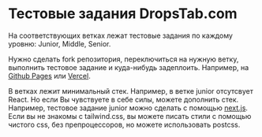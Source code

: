 # Тестовые задания DropsTab.com
На соответствующих ветках лежат тестовые задания по каждому уровню: Junior, Middle, Senior.

Нужно сделать fork репозитория, переключиться на нужную ветку, выполнить тестовое задание и куда-нибудь задеплоить. Например, на [Github Pages](https://pages.github.com/) или [Vercel](https://vercel.com/).

В ветках лежит минимальный стек. Например, в ветке junior отсутсвует React. Но если Вы чувствуете в себе силы, можете дополнить стек. Например, тестовое задание junior можно сделать с помощью [next.js](https://nextjs.org/). Если вы не знакомы с tailwind.css, вы можете писать стили с помощью чистого css, без препроцессоров, но можете использовать postcss.
